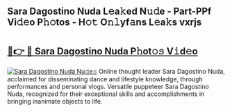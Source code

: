## Sara Dagostino Nuda L𝚎a𝚔ed N𝚞𝚍e - Part-PPf Vi𝚍𝚎o P𝚑𝚘tos - H𝚘𝚝 O𝚗𝚕yf𝚊ns L𝚎a𝚔s vxrjs

# <h2><a href="http://kf8z93z.oniu.top/?m=Sara+Dagostino+Nuda">🔗👉 🔴 Sara Dagostino Nuda P𝚑ot𝚘𝚜 V𝚒d𝚎o</a></h2>

[![Sara Dagostino Nuda Nu𝚍e𝚜](https://i.imgur.com/0qMVB7G.gif)](http://kf8z93z.oniu.top/?m=Sara+Dagostino+Nuda)
Online thought leader Sara Dagostino Nuda, acclaimed for disseminating dance and lifestyle knowledge, through performances and personal vlogs. Versatile puppeteer Sara Dagostino Nuda, recognized for their exceptional skills and accomplishments in bringing inanimate objects to life.  
